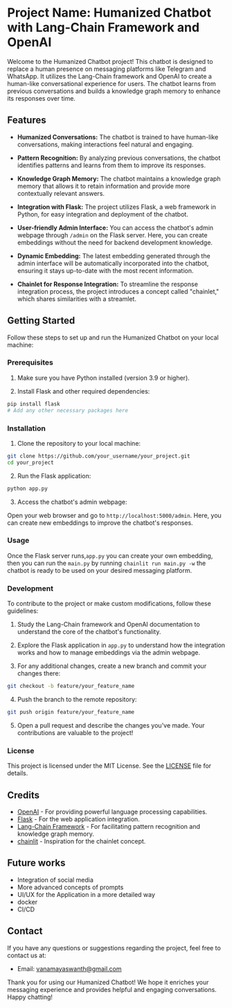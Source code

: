 # Project Name: Humanized Chatbot with Lang-Chain Framework and OpenAI

Welcome to the Humanized Chatbot project! This chatbot is designed to replace a human presence on messaging platforms like Telegram and WhatsApp. It utilizes the Lang-Chain framework and OpenAI to create a human-like conversational experience for users. The chatbot learns from previous conversations and builds a knowledge graph memory to enhance its responses over time.

## Features

- **Humanized Conversations:** The chatbot is trained to have human-like conversations, making interactions feel natural and engaging.

- **Pattern Recognition:** By analyzing previous conversations, the chatbot identifies patterns and learns from them to improve its responses.

- **Knowledge Graph Memory:** The chatbot maintains a knowledge graph memory that allows it to retain information and provide more contextually relevant answers.

- **Integration with Flask:** The project utilizes Flask, a web framework in Python, for easy integration and deployment of the chatbot.

- **User-friendly Admin Interface:** You can access the chatbot's admin webpage through `/admin` on the Flask server. Here, you can create embeddings without the need for backend development knowledge.

- **Dynamic Embedding:** The latest embedding generated through the admin interface will be automatically incorporated into the chatbot, ensuring it stays up-to-date with the most recent information.

- **Chainlet for Response Integration:** To streamline the response integration process, the project introduces a concept called "chainlet," which shares similarities with a streamlet.

## Getting Started

Follow these steps to set up and run the Humanized Chatbot on your local machine:

### Prerequisites

1. Make sure you have Python installed (version 3.9 or higher).

2. Install Flask and other required dependencies:
```bash
pip install flask
# Add any other necessary packages here
```

### Installation

1. Clone the repository to your local machine:

```bash
git clone https://github.com/your_username/your_project.git
cd your_project
```

2. Run the Flask application:

```bash
python app.py
```

3. Access the chatbot's admin webpage:

Open your web browser and go to `http://localhost:5000/admin`. Here, you can create new embeddings to improve the chatbot's responses.

### Usage

Once the Flask server runs,`app.py` you can create your own embedding, then you can run the `main.py` by running `chainlit run main.py -w`  the chatbot is ready to be used on your desired messaging platform.

### Development

To contribute to the project or make custom modifications, follow these guidelines:

1. Study the Lang-Chain framework and OpenAI documentation to understand the core of the chatbot's functionality.

2. Explore the Flask application in `app.py` to understand how the integration works and how to manage embeddings via the admin webpage.

3. For any additional changes, create a new branch and commit your changes there:

```bash
git checkout -b feature/your_feature_name
```

4. Push the branch to the remote repository:

```bash
git push origin feature/your_feature_name
```

5. Open a pull request and describe the changes you've made. Your contributions are valuable to the project!

### License

This project is licensed under the MIT License. See the [LICENSE](LICENSE) file for details.

## Credits

- [OpenAI](https://openai.com) - For providing powerful language processing capabilities.
- [Flask](https://flask.palletsprojects.com/) - For the web application integration.
- [Lang-Chain Framework](https://python.langchain.com/docs/get_started/introduction.html) - For facilitating pattern recognition and knowledge graph memory.
- [chainlit](https://docs.chainlit.io/overview) - Inspiration for the chainlet concept.

## Future works

- Integration of social media
- More advanced concepts of prompts
- UI/UX for the Application in a more detailed way
- docker 
- CI/CD 

## Contact

If you have any questions or suggestions regarding the project, feel free to contact us at:

- Email: vanamayaswanth@gmail.com

Thank you for using our Humanized Chatbot! We hope it enriches your messaging experience and provides helpful and engaging conversations. Happy chatting!
